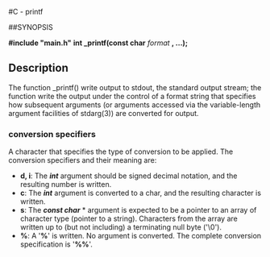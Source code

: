 #C - printf

##SYNOPSIS

**#include "main.h"**
**int _printf(const char** *format* **, ...);**

## Description
The function _printf() write output to stdout, the standard output stream;
the function
 write the output under the control of a
format string that specifies how subsequent arguments (or
arguments accessed via the variable-length argument facilities of
stdarg(3)) are converted for output.

### conversion specifiers
A character that specifies the type of conversion to be applied. The conversion specifiers and their meaning are:
-  **d, i**: The **_int_** argument should be signed decimal notation, and the resulting number is written.
-  **c**: The **_int_** argument is converted to a char, and the resulting character is written.
-  **s**: The **_const char_** * argument is expected to be a pointer to an array of character type (pointer to a string). Characters from the array are written up  to  (but not including) a terminating null byte ('\0').
- **%**: A '**%**' is written. No argument is converted. The complete conversion specification is '**%%**'.


